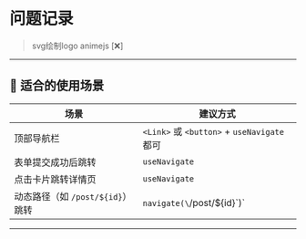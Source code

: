 # 问题记录

> svg绘制logo animejs [❌]
---

## 🎯 适合的使用场景

| 场景                      | 建议方式                                     |
| ----------------------- | ---------------------------------------- |
| 顶部导航栏                   | `<Link>` 或 `<button>` + `useNavigate` 都可 |
| 表单提交成功后跳转               | `useNavigate`                            |
| 点击卡片跳转详情页               | `useNavigate`                            |
| 动态路径（如 `/post/${id}`）跳转 | `navigate(\`/post/\${id}\`)\`            |

---
